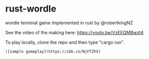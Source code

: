 # rust-wordle
wordle terminal game implemented in rust by @robertkingNZ

See the video of the making here: https://youtu.be/VzEEQMBwzt4

To play locally, clone the repo and then type "cargo run".

    ![sample gameplay](https://ibb.co/NjFTZhV)


